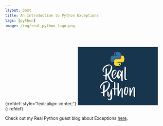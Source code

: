 ```yaml
---
layout: post
title: An Introduction to Python Exceptions
tags: [python]
image: /img/real_python_logo.png
---
```


<br>                

{:refdef: style="text-align: center;"}
![Real Python logo](/img/real_python_logo.png "Real Python logo") 
{: refdef}

<p>
Check out my Real Python guest blog about Exceptions <a href="https://realpython.com/python-exceptions/" target="_blank">here</a>.
</p>   
